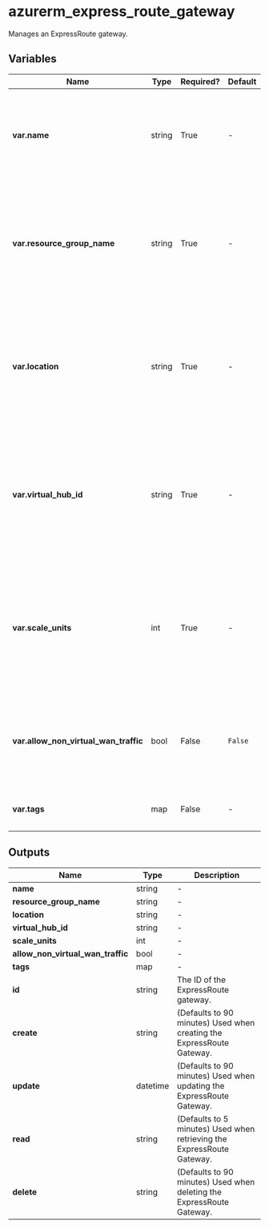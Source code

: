 # azurerm_express_route_gateway

Manages an ExpressRoute gateway.

## Variables

| Name | Type | Required? |  Default  |  Description |
| ---- | ---- | --------- |  ----------- | ----------- |
| **var.name** | string | True | -  |  The name of the ExpressRoute gateway. Changing this forces a new resource to be created. | 
| **var.resource_group_name** | string | True | -  |  The name of the resource group in which to create the ExpressRoute gateway. Changing this forces a new resource to be created. | 
| **var.location** | string | True | -  |  Specifies the supported Azure location where the resource exists. Changing this forces a new resource to be created. | 
| **var.virtual_hub_id** | string | True | -  |  The ID of a Virtual HUB within which the ExpressRoute gateway should be created. Changing this forces a new resource to be created. | 
| **var.scale_units** | int | True | -  |  The number of scale units with which to provision the ExpressRoute gateway. Each scale unit is equal to 2Gbps, with support for up to 10 scale units (20Gbps). | 
| **var.allow_non_virtual_wan_traffic** | bool | False | `False`  |  Specified whether this gateway accept traffic from non-Virtual WAN networks. Defaults to `false`. | 
| **var.tags** | map | False | -  |  A mapping of tags to assign to the resource. | 



## Outputs

| Name | Type | Description |
| ---- | ---- | --------- | 
| **name** | string  | - | 
| **resource_group_name** | string  | - | 
| **location** | string  | - | 
| **virtual_hub_id** | string  | - | 
| **scale_units** | int  | - | 
| **allow_non_virtual_wan_traffic** | bool  | - | 
| **tags** | map  | - | 
| **id** | string  | The ID of the ExpressRoute gateway. | 
| **create** | string  | (Defaults to 90 minutes) Used when creating the ExpressRoute Gateway. | 
| **update** | datetime  | (Defaults to 90 minutes) Used when updating the ExpressRoute Gateway. | 
| **read** | string  | (Defaults to 5 minutes) Used when retrieving the ExpressRoute Gateway. | 
| **delete** | string  | (Defaults to 90 minutes) Used when deleting the ExpressRoute Gateway. | 